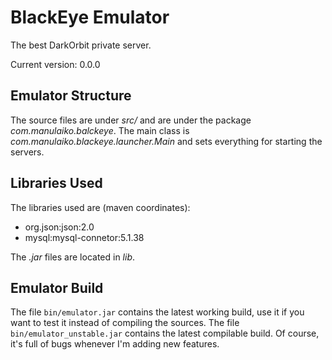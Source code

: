 BlackEye Emulator
=================
The best DarkOrbit private server.

Current version: 0.0.0

Emulator Structure
------------------

The source files are under *src/* and are under the package *com.manulaiko.balckeye*. The main class is *com.manulaiko.blackeye.launcher.Main* and sets everything for starting the servers.

Libraries Used
--------------
The libraries used are (maven coordinates):
 * org.json:json:2.0
 * mysql:mysql-connetor:5.1.38

The *.jar* files are located in *lib*.

Emulator Build
--------------
The file `bin/emulator.jar` contains the latest working build, use it if you want to test it instead of compiling the sources.
The file `bin/emulator_unstable.jar` contains the latest compilable build. Of course, it's full of bugs whenever I'm adding new features.